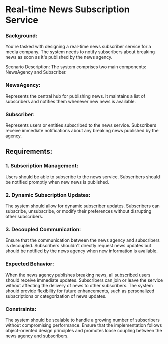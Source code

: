 # Real-time News Subscription Service

### Background: 
You're tasked with designing a real-time news subscriber service for a media company. The system needs to notify subscribers about breaking news as soon as it's published by the news agency.

Scenario Description: The system comprises two main components: NewsAgency and Subscriber.

### NewsAgency: 
Represents the central hub for publishing news. It maintains a list of subscribers and notifies them whenever new news is available.

### Subscriber: 
Represents users or entities subscribed to the news service. Subscribers receive immediate notifications about any breaking news published by the agency.

## Requirements:

### 1. Subscription Management:

Users should be able to subscribe to the news service.
Subscribers should be notified promptly when new news is published.

### 2. Dynamic Subscription Updates:

The system should allow for dynamic subscriber updates. Subscribers can subscribe, unsubscribe, or modify their preferences without disrupting other subscribers.

### 3. Decoupled Communication:

Ensure that the communication between the news agency and subscribers is decoupled. Subscribers shouldn't directly request news updates but should be notified by the news agency when new information is available.

### Expected Behavior:

When the news agency publishes breaking news, all subscribed users should receive immediate updates.
Subscribers can join or leave the service without affecting the delivery of news to other subscribers.
The system should provide flexibility for future enhancements, such as personalized subscriptions or categorization of news updates.

### Constraints:

The system should be scalable to handle a growing number of subscribers without compromising performance.
Ensure that the implementation follows object-oriented design principles and promotes loose coupling between the news agency and subscribers.